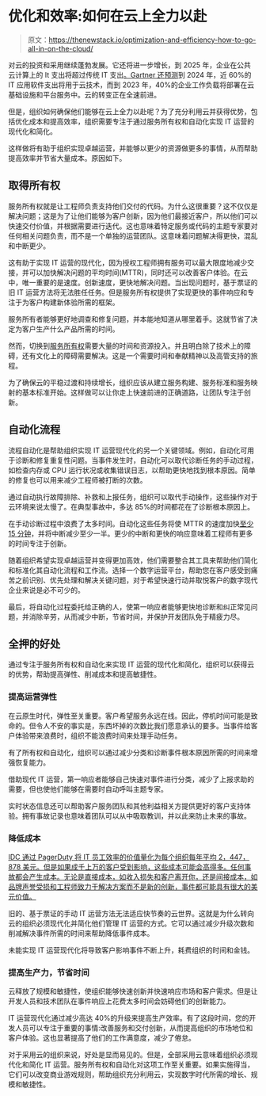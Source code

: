 # 优化和效率:如何在云上全力以赴

> 原文：<https://thenewstack.io/optimization-and-efficiency-how-to-go-all-in-on-the-cloud/>

对云的投资和采用继续蓬勃发展。它还将进一步增长，到 2025 年，企业在公共云计算上的 It 支出将超过传统 IT 支出[。Gartner 还](https://www.gartner.com/en/newsroom/press-releases/2022-02-09-gartner-says-more-than-half-of-enterprise-it-spending)[预测](https://www.gartner.com/en/documents/4013526)到 2024 年，近 60%的 IT 应用软件支出将用于云技术，而到 2023 年，40%的企业工作负载将部署在云基础设施和平台服务中。云的转变正在全速前进。

但是，组织如何确保他们能够在云上全力以赴呢？为了充分利用云并获得优势，包括优化成本和提高效率，组织需要专注于通过服务所有权和自动化实现 IT 运营的现代化和简化。

这样做将有助于组织实现卓越运营，并能够以更少的资源做更多的事情，从而帮助提高效率并节省大量成本。原因如下。

## **取得所有权**

服务所有权就是让工程师负责支持他们交付的代码。为什么这很重要？这不仅仅是解决问题；这是为了让他们能够为客户创新，因为他们最接近客户，所以他们可以快速交付价值，并根据需要进行迭代。这也意味着特定服务或代码的主题专家要对任何相关问题负责，而不是一个单独的运营团队。这意味着问题解决得更快，混乱和中断更少。

这有助于实现 IT 运营的现代化，因为授权工程师拥有服务可以最大限度地减少交接，并可以加快解决问题的平均时间(MTTR)，同时还可以改善客户体验。在云中，唯一重要的是速度。创新速度，更快地解决问题。当出现问题时，基于票证的旧 IT 运营方法将无法胜任任务。但是服务所有权提供了实现更快的事件响应和专注于为客户构建新体验所需的框架。

服务所有者能够更好地调查和修复问题，并本能地知道从哪里着手。这就节省了决定为客户生产什么产品所需的时间。

然而，切换到[服务所有权](https://ownership.pagerduty.com/)需要大量的时间和资源投入。并且明白除了技术上的障碍，还有文化上的障碍需要解决。这是一个需要时间和奉献精神以及高管支持的旅程。

为了确保云的平稳过渡和持续增长，组织应该从建立服务构建、服务标准和服务映射的基本标准开始。这样做可以让你走上快速前进的正确道路，让团队专注于创新。

## **自动化流程**

流程自动化是帮助组织实现 IT 运营现代化的另一个关键领域。例如，自动化可用于诊断和修复重复性问题。当事件发生时，自动化可以取代诊断任务的手动过程，如检查内存或 CPU 运行状况或收集错误日志，以帮助更快地找到根本原因。简单的修复也可以用来减少工程师被打断的次数。

通过自动执行故障排除、补救和上报任务，组织可以取代手动操作，这些操作对于云环境来说太慢了。在典型事故中，多达 85%的时间都花在了诊断根本原因上。

在手动诊断过程中浪费了太多时间。自动化这些任务将使 MTTR 的速度加快[至少 15 分钟](https://www.pagerduty.com/use-cases/automated-diagnostics/)，并将中断减少至少一半。更少的中断和更快的响应意味着工程师有更多的时间专注于创新。

随着组织希望实现卓越运营并变得更加高效，他们需要整合其工具来帮助他们简化和标准化其自动化流程和工作流。选择一个数字运营平台，帮助您在客户感受到痛苦之前识别、优先处理和解决关键问题，对于希望快速行动并取悦客户的数字现代企业来说是必不可少的。

最后，将自动化过程委托给正确的人，使第一响应者能够更快地诊断和纠正常见问题，并消除辛劳，从而减少中断，节省时间，并保护开发团队免于精疲力尽。

## **全押的好处**

通过专注于服务所有权和自动化来实现 IT 运营的现代化和简化，组织可以获得云的优势，帮助提高弹性、削减成本和提高敏捷性。

### 提高运营弹性

在云原生时代，弹性至关重要。客户希望服务永远在线。因此，停机时间可能是致命的。但令人不安的事实是，东西坏掉的次数比我们愿意承认的要多。当事件给客户体验带来浪费时，组织不能浪费时间来处理手动任务。

有了所有权和自动化，组织可以通过减少分类和诊断事件根本原因所需的时间来增强恢复能力。

借助现代 IT 运营，第一响应者能够自己快速对事件进行分类，减少了上报求助的需要，但也使他们能够在需要时自动呼叫主题专家。

实时状态信息还可以帮助客户服务团队和其他利益相关方提供更好的客户支持体验。拥有事故记录也意味着团队可以从中吸取教训，并以此来防止未来的事故。

### 降低成本

[IDC 通过 PagerDuty 将 IT 员工效率的价值量化为每个组织每年平均 2，447，878 美元。但是如果成千上万的客户受到影响，这些成本可能会高得多。任何事故都会产生成本。无论是直接成本，如收入损失和客户离开你，还是间接成本，如品牌声誉受损和工程师致力于解决方案而不是新的创新，事件都可能具有很大的美元价值。](https://www.pagerduty.com/blog/roi-digital-operations-management/)

旧的、基于票证的手动 IT 运营方法无法适应快节奏的云世界。这就是为什么转向云的组织必须现代化并简化他们管理 IT 运营的方式。它可以通过减少升级次数和削减解决事件所需的时间来帮助降低事件成本。

未能实现 IT 运营现代化将导致客户影响事件不断上升，耗费组织的时间和金钱。

### 提高生产力，节省时间

云释放了规模和敏捷性，使组织能够快速创新并快速响应市场和客户需求。但是让开发人员和技术团队在事件响应上花费太多时间会妨碍他们的创新能力。

IT 运营现代化通过减少高达 40%的升级来提高生产效率。有了这段时间，您的开发人员可以专注于重要的事情:改善服务和交付创新，从而提高组织的市场地位和客户体验。这也显著提高了他们的工作满意度，减少了倦怠。

对于采用云的组织来说，好处是显而易见的。但是，全部采用云意味着组织必须现代化和简化 IT 运营。服务所有权和自动化对这项工作至关重要。如果实施得当，它们可以改变商业游戏规则，帮助组织充分利用云，实现数字时代所需的增长、规模和敏捷性。

<svg xmlns:xlink="http://www.w3.org/1999/xlink" viewBox="0 0 68 31" version="1.1"><title>Group</title> <desc>Created with Sketch.</desc></svg>